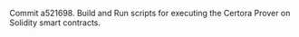 Commit a521698.                    Build and Run scripts for executing the Certora Prover on Solidity smart contracts.